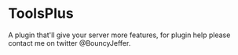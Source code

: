 # ToolsPlus
A plugin that'll give your server more features, for plugin help please contact me on twitter @BouncyJeffer.
